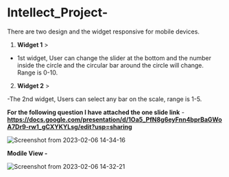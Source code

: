 # Intellect_Project-
There are two design and the widget responsive for mobile devices.  

1. **Widget 1** >

- 1st widget, User can change the slider at the bottom and the number inside the circle and the circular bar around the circle will
change. Range is 0-10.

2. **Widget 2** >

-The 2nd widget, Users can select any bar on the scale, range is 1-5.

**For the following question I have attached the one slide link**  - **https://docs.google.com/presentation/d/1Oa5_PfN8g6eyFnn4bprBaGWoA7Dr9-rw1_gCXYKYLsg/edit?usp=sharing**

![Screenshot from 2023-02-06 14-34-16](https://user-images.githubusercontent.com/55456403/216929895-f3996731-a740-48f6-ad60-fb6d8140270c.png)


**Modile View -**

![Screenshot from 2023-02-06 14-32-21](https://user-images.githubusercontent.com/55456403/216929501-a409a4a4-2cba-4673-ad1b-145652054a1d.png)



